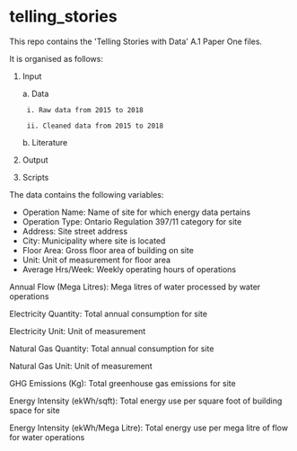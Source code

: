 # telling_stories
This repo contains the 'Telling Stories with Data' A.1 Paper One files. 

It is organised as follows:

1. Input

	a. Data
	
		i. Raw data from 2015 to 2018
		
		ii. Cleaned data from 2015 to 2018
		
	b. Literature
	
2. Output

4. Scripts

The data contains the following variables:

- Operation Name: Name of site for which energy data pertains
- Operation Type: Ontario Regulation 397/11 category for site
- Address: Site street address
- City: Municipality where site is located
- Floor Area: Gross floor area of building on site
- Unit:	Unit of measurement for floor area
- Average Hrs/Week: Weekly operating hours of operations

Annual Flow (Mega Litres):	Mega litres of water processed by water operations

Electricity Quantity:	Total annual consumption for site

Electricity Unit:	Unit of measurement

Natural Gas Quantity:	Total annual consumption for site

Natural Gas Unit: Unit of measurement

GHG Emissions (Kg): Total greenhouse gas emissions for site

Energy Intensity (ekWh/sqft): Total energy use per square foot of building space for site

Energy Intensity (ekWh/Mega Litre): Total energy use per mega litre of flow for water operations
